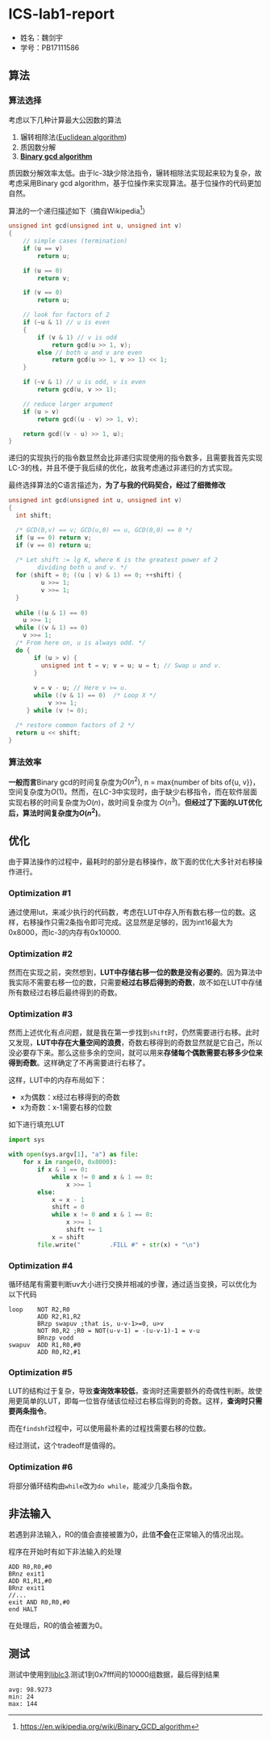 # ICS-lab1-report

- 姓名：魏剑宇
- 学号：PB17111586

## 算法

### 算法选择

考虑以下几种计算最大公因数的算法

1. 辗转相除法([Euclidean algorithm](https://en.wikipedia.org/wiki/Euclidean_algorithm))
2.  质因数分解
3. **[Binary gcd algorithm](https://en.wikipedia.org/wiki/Binary_GCD_algorithm)**

质因数分解效率太低。由于lc-3缺少除法指令，辗转相除法实现起来较为复杂，故考虑采用Binary gcd algorithm，基于位操作来实现算法。基于位操作的代码更加自然。

算法的一个递归描述如下（摘自Wikipedia[^1]）

```c
unsigned int gcd(unsigned int u, unsigned int v)
{
    // simple cases (termination)
    if (u == v)
        return u;

    if (u == 0)
        return v;

    if (v == 0)
        return u;

    // look for factors of 2
    if (~u & 1) // u is even
    {
        if (v & 1) // v is odd
            return gcd(u >> 1, v);
        else // both u and v are even
            return gcd(u >> 1, v >> 1) << 1;
    }

    if (~v & 1) // u is odd, v is even
        return gcd(u, v >> 1);

    // reduce larger argument
    if (u > v)
        return gcd((u - v) >> 1, v);

    return gcd((v - u) >> 1, u);
}
```

递归的实现执行的指令数显然会比非递归实现使用的指令数多，且需要我首先实现LC-3的栈，并且不便于我后续的优化，故我考虑通过非递归的方式实现。

最终选择算法的C语言描述为，**为了与我的代码契合，经过了细微修改**

```c
unsigned int gcd(unsigned int u, unsigned int v)
{
  int shift;

  /* GCD(0,v) == v; GCD(u,0) == u, GCD(0,0) == 0 */
  if (u == 0) return v;
  if (v == 0) return u;
 
  /* Let shift := lg K, where K is the greatest power of 2
        dividing both u and v. */
  for (shift = 0; ((u | v) & 1) == 0; ++shift) {
         u >>= 1;
         v >>= 1;
  }
 
  while ((u & 1) == 0)
    u >>= 1;
  while ((v & 1) == 0)
    v >>= 1;
  /* From here on, u is always odd. */
  do {
       if (u > v) {
         unsigned int t = v; v = u; u = t; // Swap u and v.
       }
       
       v = v - u; // Here v >= u.
       while ((v & 1) == 0)  /* Loop X */
           v >>= 1;
     } while (v != 0);

  /* restore common factors of 2 */
  return u << shift;
}
```

### 算法效率

**一般而言**Binary gcd的时间复杂度为$O(n^2)$, n = max{number of bits of{u, v}}，空间复杂度为$O(1)$。然而，在LC-3中实现时，由于缺少右移指令，而在软件层面实现右移的时间复杂度为$O(n)$，故时间复杂度为 $O(n^3)$。**但经过了下面的LUT优化后，算法时间复杂度为$O(n^2)$**。

## 优化

由于算法操作的过程中，最耗时的部分是右移操作，故下面的优化大多针对右移操作进行。

### Optimization #1

通过使用lut，来减少执行的代码数，考虑在LUT中存入所有数右移一位的数。这样，右移操作只需2条指令即可完成。这显然是足够的，因为int16最大为0x8000，而lc-3的内存有0x10000.

### Optimization #2

然而在实现之前，突然想到，**LUT中存储右移一位的数是没有必要的**。因为算法中我实际不需要右移一位的数，只需要**经过右移后得到的奇数**，故不如在LUT中存储所有数经过右移后最终得到的奇数。

### Optimization #3

然而上述优化有点问题，就是我在第一步找到`shift`时，仍然需要进行右移。此时又发现，**LUT中存在大量空间的浪费**，奇数右移得到的奇数显然就是它自己，所以没必要存下来。那么这些多余的空间，就可以用来**存储每个偶数需要右移多少位来得到奇数**。这样确定了不再需要进行右移了。

这样，LUT中的内存布局如下：

- x为偶数：x经过右移得到的奇数
- x为奇数：x-1需要右移的位数

如下进行填充LUT

```python
import sys

with open(sys.argv[1], "a") as file:
    for x in range(0, 0x8000):
        if x & 1 == 0:
            while x != 0 and x & 1 == 0:
                x >>= 1
        else:
            x = x - 1
            shift = 0
            while x != 0 and x & 1 == 0:
                x >>= 1
                shift += 1
            x = shift
        file.write("        .FILL #" + str(x) + "\n")
```

### Optimization #4

循环结尾有需要判断uv大小进行交换并相减的步骤，通过适当变换，可以优化为以下代码

```assembly
loop    NOT R2,R0
        ADD R2,R1,R2
        BRzp swapuv ;that is, u-v-1>=0, u>v
        NOT R0,R2 ;R0 = NOT(u-v-1) = -(u-v-1)-1 = v-u
        BRnzp vodd
swapuv  ADD R1,R0,#0
        ADD R0,R2,#1
```

### Optimization #5

LUT的结构过于复杂，导致**查询效率较低**，查询时还需要额外的奇偶性判断。故使用更简单的LUT，即每一位皆存储该位经过右移后得到的奇数。这样，**查询时只需要两条指令**。

而在`findshf`过程中，可以使用最朴素的过程找需要右移的位数。

经过测试，这个tradeoff是值得的。

### Optimization #6

将部分循环结构由`while`改为`do while`，能减少几条指令数。

## 非法输入

若遇到非法输入，R0的值会直接被置为0，此值**不会**在正常输入的情况出现。

程序在开始时有如下非法输入的处理

```assembly
ADD R0,R0,#0
BRnz exit1
ADD R1,R1,#0
BRnz exit1
//...
exit AND R0,R0,#0
end HALT
```

在处理后，R0的值会被置为0。

## 测试

测试中使用到[liblc3](https://github.com/TricksterGuy/complx).测试1到0x7fff间的10000组数据，最后得到结果

```
avg: 98.9273
min: 24
max: 144
```

[^1]: https://en.wikipedia.org/wiki/Binary_GCD_algorithm


